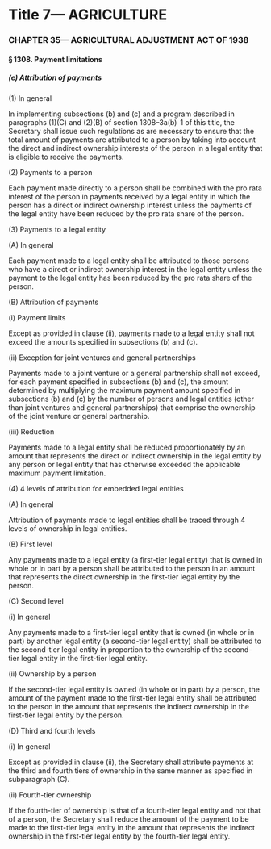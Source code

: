 
# Title 7— AGRICULTURE
### CHAPTER 35— AGRICULTURAL ADJUSTMENT ACT OF 1938
#### § 1308. Payment limitations
##### (e) Attribution of payments

(1) In general

In implementing subsections (b) and (c) and a program described in paragraphs (1)(C) and (2)(B) of section 1308–3a(b)  1 of this title, the Secretary shall issue such regulations as are necessary to ensure that the total amount of payments are attributed to a person by taking into account the direct and indirect ownership interests of the person in a legal entity that is eligible to receive the payments.

(2) Payments to a person

Each payment made directly to a person shall be combined with the pro rata interest of the person in payments received by a legal entity in which the person has a direct or indirect ownership interest unless the payments of the legal entity have been reduced by the pro rata share of the person.

(3) Payments to a legal entity

(A) In general

Each payment made to a legal entity shall be attributed to those persons who have a direct or indirect ownership interest in the legal entity unless the payment to the legal entity has been reduced by the pro rata share of the person.

(B) Attribution of payments

(i) Payment limits

Except as provided in clause (ii), payments made to a legal entity shall not exceed the amounts specified in subsections (b) and (c).

(ii) Exception for joint ventures and general partnerships

Payments made to a joint venture or a general partnership shall not exceed, for each payment specified in subsections (b) and (c), the amount determined by multiplying the maximum payment amount specified in subsections (b) and (c) by the number of persons and legal entities (other than joint ventures and general partnerships) that comprise the ownership of the joint venture or general partnership.

(iii) Reduction

Payments made to a legal entity shall be reduced proportionately by an amount that represents the direct or indirect ownership in the legal entity by any person or legal entity that has otherwise exceeded the applicable maximum payment limitation.

(4) 4 levels of attribution for embedded legal entities

(A) In general

Attribution of payments made to legal entities shall be traced through 4 levels of ownership in legal entities.

(B) First level

Any payments made to a legal entity (a first-tier legal entity) that is owned in whole or in part by a person shall be attributed to the person in an amount that represents the direct ownership in the first-tier legal entity by the person.

(C) Second level

(i) In general

Any payments made to a first-tier legal entity that is owned (in whole or in part) by another legal entity (a second-tier legal entity) shall be attributed to the second-tier legal entity in proportion to the ownership of the second-tier legal entity in the first-tier legal entity.

(ii) Ownership by a person

If the second-tier legal entity is owned (in whole or in part) by a person, the amount of the payment made to the first-tier legal entity shall be attributed to the person in the amount that represents the indirect ownership in the first-tier legal entity by the person.

(D) Third and fourth levels

(i) In general

Except as provided in clause (ii), the Secretary shall attribute payments at the third and fourth tiers of ownership in the same manner as specified in subparagraph (C).

(ii) Fourth-tier ownership

If the fourth-tier of ownership is that of a fourth-tier legal entity and not that of a person, the Secretary shall reduce the amount of the payment to be made to the first-tier legal entity in the amount that represents the indirect ownership in the first-tier legal entity by the fourth-tier legal entity.
